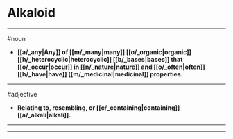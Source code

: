 # Alkaloid
---
#noun
- **[[a/_any|Any]] of [[m/_many|many]] [[o/_organic|organic]] [[h/_heterocyclic|heterocyclic]] [[b/_bases|bases]] that [[o/_occur|occur]] in [[n/_nature|nature]] and [[o/_often|often]] [[h/_have|have]] [[m/_medicinal|medicinal]] properties.**
---
#adjective
- **Relating to, resembling, or [[c/_containing|containing]] [[a/_alkali|alkali]].**
---
---
